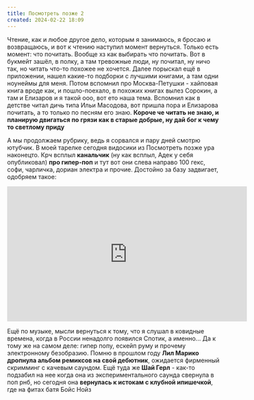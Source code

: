 ```yaml
---
title: Посмотреть позже 2
created: 2024-02-22 18:09
---
```



Чтение, как и любое другое дело, которым я занимаюсь, я бросаю и возвращаюсь, и вот к чтению наступил момент вернуться.
Только есть момент: что почитать. Вообще хз как выбирать что почитать. Вот в букмейт зашёл, в полку, а там тревожные
люди, ну почитал, ну ничо так, но читать что-то похожее не хочется. Далее порыскал ещё в приложении, нашел какие-то
подборки с лучшими книгами, а там одни ноунеймы для меня. Потом вспомнил про Москва-Петушки - хайповая книга вроде как,
и пошло-поехало, в похожих книгах вылез Сорокин, а там и Елизаров и я такой ооо, вот ето наша тема. Вспомнил как в
детстве читал дичь типа Ильи Масодова, вот пришла пора и Елизарова почитать, а то только по песням его знаю. **Короче че
читать не знаю, и планирую двигаться по грязи как в старые добрые, ну дай бог к чему то светлому приду**

А мы продолжаем рубрику, ведь я сорвался и пару дней смотрю ютубчик. В моей тарелке сегодня видосики из Посмотреть позже
ура наконецто. Крч всплыл **канальчик** (ну как всплыл, Адек у себя опубликовал) **про гипер-поп** и тут вот они слева направо
100 гекс, софи, чарличка, дориан электра и прочие. Достойно за базу задвигает, одобряем такое:

<iframe width="560" height="315" src="https://www.youtube.com/embed/_QkDtfUYPTo?si=ZhdTG-IoIWVffOUw" title="YouTube video player" frameborder="0" allow="accelerometer; autoplay; clipboard-write; encrypted-media; gyroscope; picture-in-picture; web-share" allowfullscreen></iframe>

Ещё по музыке, мысли вернуться к тому, что я слушал в ковидные времена, когда в России ненадолго появился Спотик, а
именно... Да к тому же на самом деле: гипер попу, ескейп руму и прочему электронному безобразию. Помню в прошлом году
**Лил Марико дропнула альбом ремиксов на свой дебютник**, ожидается фирменный скримминг с качевым саундом. Ещё туда же **Шай
Герл** - как-то подзабил на нее когда она из экспериментального саунда свернула в поп рнб, но сегодня она **вернулась к
истокам с клубной ипишечкой**, где на фитах батя Бойс Нойз


